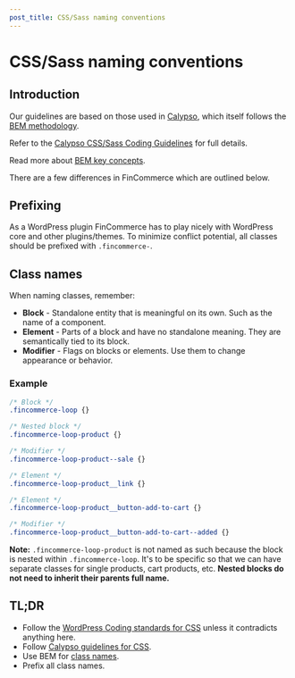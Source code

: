 ```yaml
---
post_title: CSS/Sass naming conventions
---
```


# CSS/Sass naming conventions

## Introduction

Our guidelines are based on those used in [Calypso](https://github.com/Automattic/wp-calypso), which itself follows the [BEM methodology](https://getbem.com/).

Refer to the [Calypso CSS/Sass Coding Guidelines](https://wpcalypso.wordpress.com/devdocs/docs/coding-guidelines/css.md) for full details.

Read more about [BEM key concepts](https://en.bem.info/methodology/key-concepts/).

There are a few differences in FinCommerce which are outlined below.

## Prefixing

As a WordPress plugin FinCommerce has to play nicely with WordPress core and other plugins/themes. To minimize conflict potential, all classes should be prefixed with `.fincommerce-`.

## Class names

When naming classes, remember:

- **Block** - Standalone entity that is meaningful on its own. Such as the name of a component.
- **Element** - Parts of a block and have no standalone meaning. They are semantically tied to its block.
- **Modifier** - Flags on blocks or elements. Use them to change appearance or behavior.

### Example

```css
/* Block */
.fincommerce-loop {}

/* Nested block */
.fincommerce-loop-product {}

/* Modifier */
.fincommerce-loop-product--sale {}

/* Element */
.fincommerce-loop-product__link {}

/* Element */
.fincommerce-loop-product__button-add-to-cart {}

/* Modifier */
.fincommerce-loop-product__button-add-to-cart--added {}
```

**Note:** `.fincommerce-loop-product` is not named as such because the block is nested within `.fincommerce-loop`. It's to be specific so that we can have separate classes for single products, cart products, etc. **Nested blocks do not need to inherit their parents full name.**

## TL;DR

- Follow the [WordPress Coding standards for CSS](https://make.wordpress.org/core/handbook/best-practices/coding-standards/css/) unless it contradicts anything here.
- Follow [Calypso guidelines for CSS](https://wpcalypso.wordpress.com/devdocs/docs/coding-guidelines/css.md).
- Use BEM for [class names](https://en.bem.info/methodology/naming-convention/).
- Prefix all class names.
